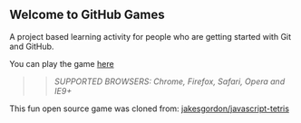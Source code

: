 ## Welcome to GitHub Games

A project based learning activity for people who are getting started with Git and GitHub.

You can play the game [here](https://Pawank221.github.io/github-games/)

>> _*SUPPORTED BROWSERS*: Chrome, Firefox, Safari, Opera and IE9+_

This fun open source game was cloned from: [jakesgordon/javascript-tetris](https://github.com/jakesgordon/javascript-tetris)
